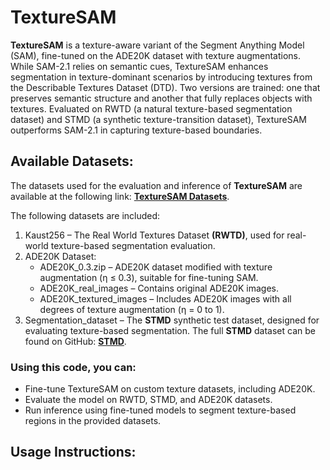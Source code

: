 
# TextureSAM
**TextureSAM** is a texture-aware variant of the Segment Anything Model (SAM), fine-tuned on the ADE20K dataset with texture augmentations. While SAM-2.1 relies on semantic cues, TextureSAM enhances segmentation in texture-dominant scenarios by introducing textures from the Describable Textures Dataset (DTD). Two versions are trained: one that preserves semantic structure and another that fully replaces objects with textures. Evaluated on RWTD (a natural texture-based segmentation dataset) and STMD (a synthetic texture-transition dataset), TextureSAM outperforms SAM-2.1 in capturing texture-based boundaries.

## Available Datasets:
The datasets used for the evaluation and inference of **TextureSAM** are available at the following link: [**TextureSAM Datasets**](https://drive.google.com/drive/folders/1pUJLa898WYEcb4Y_sOaXsSVe-CsPkwRv?usp=drive_link). 

The following datasets are included: 
 1.  Kaust256 – The Real World Textures Dataset **(RWTD)**, used for real-world texture-based segmentation evaluation.
 2.  ADE20K Dataset:
       - ADE20K_0.3.zip – ADE20K dataset modified with texture augmentation (η ≤ 0.3), suitable for fine-tuning SAM.
       - ADE20K_real_images – Contains original ADE20K images.
       - ADE20K_textured_images – Includes ADE20K images with all degrees of texture augmentation (η = 0 to 1).
 3.  Segmentation_dataset – The **STMD** synthetic test dataset, designed for evaluating texture-based segmentation.
     The full **STMD** dataset can be found on GitHub:  [**STMD**](https://github.com/mubashar1030/Segmentation_dataset).

### Using this code, you can:
- Fine-tune TextureSAM on custom texture datasets, including ADE20K.
- Evaluate the model on RWTD, STMD, and ADE20K datasets.
- Run inference using fine-tuned models to segment texture-based regions in the provided datasets.

## Usage Instructions:



